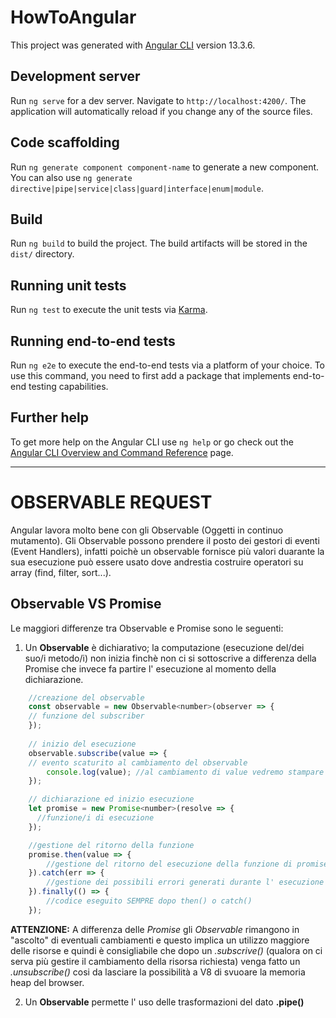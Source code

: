 # HowToAngular

This project was generated with [Angular CLI](https://github.com/angular/angular-cli) version 13.3.6.

## Development server

Run `ng serve` for a dev server. Navigate to `http://localhost:4200/`. The application will automatically reload if you change any of the source files.

## Code scaffolding

Run `ng generate component component-name` to generate a new component. You can also use `ng generate directive|pipe|service|class|guard|interface|enum|module`.

## Build

Run `ng build` to build the project. The build artifacts will be stored in the `dist/` directory.

## Running unit tests

Run `ng test` to execute the unit tests via [Karma](https://karma-runner.github.io).

## Running end-to-end tests

Run `ng e2e` to execute the end-to-end tests via a platform of your choice. To use this command, you need to first add a package that implements end-to-end testing capabilities.

## Further help

To get more help on the Angular CLI use `ng help` or go check out the [Angular CLI Overview and Command Reference](https://angular.io/cli) page.

---

# <a name="observable"></a> OBSERVABLE REQUEST

Angular lavora molto bene con gli Observable (Oggetti in continuo mutamento). Gli Observable possono prendere il posto dei gestori di eventi (Event Handlers), infatti poichè un observable fornisce più valori duarante la sua esecuzione può essere usato dove andrestia costruire operatori su array (find, filter, sort...).

## Observable VS Promise

Le maggiori differenze tra Observable e Promise sono le seguenti:

1. Un **Observable** è dichiarativo; la computazione (esecuzione del/dei suo/i metodo/i) non inizia finchè non ci si sottoscrive a differenza della Promise che invece fa partire l' esecuzione al momento della dichiarazione.
```javascript
    //creazione del observable
    const observable = new Observable<number>(observer => {
    // funzione del subscriber
    });
    
    // inizio del esecuzione
    observable.subscribe(value => {
    // evento scaturito al cambiamento del observable
        console.log(value); //al cambiamento di value vedremo stampare in console il nuovo valore aggiornato
    });
```

```javascript
    // dichiarazione ed inizio esecuzione
    let promise = new Promise<number>(resolve => {
      //funzione/i di esecuzione
    });

    //gestione del ritorno della funzione
    promise.then(value => {
        //gestione del ritorno del esecuzione della funzione di promise
    }).catch(err => {
        //gestione dei possibili errori generati durante l' esecuzione
    }).finally(() => {
        //codice eseguito SEMPRE dopo then() o catch()
    });
```

**ATTENZIONE:** A differenza delle *Promise* gli *Observable* rimangono in "ascolto" di eventuali cambiamenti e questo implica un utilizzo maggiore delle risorse e quindi è consigliabile che dopo un *.subscrive()* (qualora on ci serva più gestire il cambiamento della risorsa richiesta) venga fatto un *.unsubscribe()* cosi da lasciare la possibilità a V8 di svuoare la memoria heap del browser.

2. Un **Observable** permette l' uso delle trasformazioni del dato **.pipe()**

